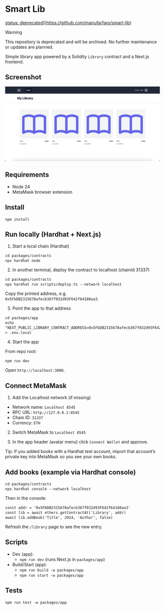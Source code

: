 # Smart Lib

[status: deprecated](https://img.shields.io/badge/status-deprecated-critical.svg)](https://github.com/manufarfaro/smart-lib)

> [!WARNING]
> This repository is deprecated and will be archived. No further maintenance or updates are planned.

Simple library app powered by a Solidity `Library` contract and a Next.js frontend.

## Screenshot

![Smart Lib app](docs/app-home.png)

## Requirements

- Node 24
- MetaMask browser extension

## Install

```
npm install
```

## Run locally (Hardhat + Next.js)

1) Start a local chain (Hardhat)

```
cd packages/contracts
npx hardhat node
```

2) In another terminal, deploy the contract to localhost (chainId 31337)

```
cd packages/contracts
npx hardhat run scripts/deploy.ts --network localhost
```

Copy the printed address, e.g. `0x5FbDB2315678afecb367f032d93F642f64180aa3`.

3) Point the app to that address

```
cd packages/app
echo "NEXT_PUBLIC_LIBRARY_CONTRACT_ADDRESS=0x5FbDB2315678afecb367f032d93F642f64180aa3" > .env.local
```

4) Start the app

From repo root:

```
npm run dev
```

Open `http://localhost:3000`.

## Connect MetaMask

1) Add the Localhost network (if missing)
- Network name: `Localhost 8545`
- RPC URL: `http://127.0.0.1:8545`
- Chain ID: `31337`
- Currency: `ETH`

2) Switch MetaMask to `Localhost 8545`

3) In the app header (avatar menu) click `Connect Wallet` and approve.

Tip: If you added books with a Hardhat test account, import that account’s private key into MetaMask so you see your own books.

## Add books (example via Hardhat console)

```
cd packages/contracts
npx hardhat console --network localhost
```

Then in the console:

```
const addr = '0x5FbDB2315678afecb367f032d93F642f64180aa3'
const lib = await ethers.getContractAt('Library', addr)
await lib.addBook('Title', 2024, 'Author', false)
```

Refresh the `/library` page to see the new entry.

## Scripts

- Dev (app):
  - `npm run dev` (runs Next.js in `packages/app`)
- Build/Start (app):
  - `npm run build -w packages/app`
  - `npm run start -w packages/app`

## Tests

```
npm run test -w packages/app
```
